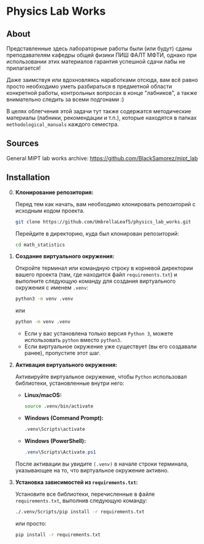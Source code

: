 # Physics Lab Works

## About

Представленные здесь лабораторные работы были (или будут) сданы преподавателям кафедры общей физики ПИШ ФАЛТ МФТИ, однако при использовании этих материалов гарантия успешной сдачи лабы не прилагается!

Даже заимствуя или вдохновляясь наработками отсюда, вам всё равно просто необходимо уметь разбираться в предметной области конкретной работы, контрольных вопросах в конце "лабников", а также внимательно следить за всеми подгонами :)

В целях облегчения этой задачи тут также содержатся методические материалы (лабники, рекомендации и т.п.), которые находятся в папках `methodological_manuals` каждого семестра.

## Sources

General MIPT lab works archive: https://github.com/BlackSamorez/mipt_lab

## Installation

0.  **Клонирование репозитория:**

    Перед тем как начать, вам необходимо клонировать репозиторий с исходным кодом проекта.
 
    ```bash
    git clone https://github.com/UmbrellaLeaf5/physics_lab_works.git
    ```

    Перейдите в директорию, куда был клонирован репозиторий:

    ```bash
    cd math_statistics
    ``` 


1.  **Создание виртуального окружения:**

    Откройте терминал или командную строку в корневой директории вашего проекта (там, где находится файл `requirements.txt`) и выполните следующую команду для создания виртуального окружения с именем `.venv`:

    ```bash
    python3 -m venv .venv
    ```

    или

    ```bash
    python -m venv .venv
    ```

    *   Если у вас установлена только версия `Python 3`, можете использовать `python` вместо `python3`.
    *   Если виртуальное окружение уже существует (вы его создавали ранее), пропустите этот шаг.


2.  **Активация виртуального окружения:**

    Активируйте виртуальное окружение, чтобы `Python` использовал библиотеки, установленные внутри него:

    *   **Linux/macOS:**

        ```bash
        source .venv/bin/activate
        ```

    *   **Windows (Command Prompt):**

        ```cmd
        .venv\Scripts\activate
        ```

    *   **Windows (PowerShell):**

        ```powershell
        .venv\Scripts\Activate.ps1
        ```

    После активации вы увидите `(.venv)` в начале строки терминала, указывающее на то, что виртуальное окружение активно.


3.  **Установка зависимостей из `requirements.txt`:**

    Установите все библиотеки, перечисленные в файле `requirements.txt`, выполнив следующую команду:

    ```bash
    ./.venv/Scripts/pip install -r requirements.txt
    ```

    или просто:

    ```bash
    pip install -r requirements.txt
    ```
